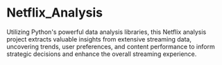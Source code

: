 # Netflix_Analysis
Utilizing Python's powerful data analysis libraries, this Netflix analysis project extracts valuable insights from extensive streaming data, uncovering trends, user preferences, and content performance to inform strategic decisions and enhance the overall streaming experience.
